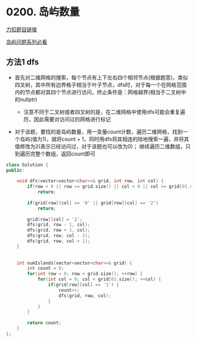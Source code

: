 <p id="岛屿数量"></p>

# 0200. 岛屿数量 

[力扣题目链接](https://leetcode.cn/problems/number-of-islands/)  


[岛屿问题系列必看](https://leetcode.cn/problems/number-of-islands/solution/dao-yu-lei-wen-ti-de-tong-yong-jie-fa-dfs-bian-li-/)  


## 方法1 dfs  

* 首先对二维网格的搜索，每个节点有上下左右四个相邻节点(根据题意)，类似四叉树，其中所有边界格子相当于叶子节点，dfs时，对于每一个在网格范围内的节点都对其四个节点进行访问，终止条件是：网格越界(相当于二叉树中的nullptr)
    * 注意不同于二叉树或者四叉树的是，在二维网格中使用dfs可能会重复遍历，因此需要对访问过的网格进行标记

* 对于该题，要找的是岛屿数量，用一变量count计数，遍历二维网格，找到一个岛屿(值为1)，就将count + 1，同时用dfs将其相连的陆地搜索一遍，并将其值修改为2(表示已经访问过，对于该题也可以改为0)； 继续遍历二维数组，只到遍历完整个数组，返回count即可  

```cpp
class Solution {
public:
    
    void dfs(vector<vector<char>>& grid, int row, int col) {
        if(row < 0 || row >= grid.size() || col < 0 || col >= grid[0].size())
            return;
        
        if(grid[row][col] == '0' || grid[row][col] == '2') 
            return;
        
        grid[row][col] = '2';
        dfs(grid, row - 1, col);
        dfs(grid, row + 1, col);
        dfs(grid, row, col - 1);
        dfs(grid, row, col + 1);
    }
    
    
    int numIslands(vector<vector<char>>& grid) {
        int count = 0;
        for(int row = 0; row < grid.size(); ++row) {
            for(int col = 0; col < grid[0].size(); ++col) {
                if(grid[row][col] == '1') {
                    count++;
                    dfs(grid, row, col);
                }
            }
        }
        
        return count;
    }
};
```
